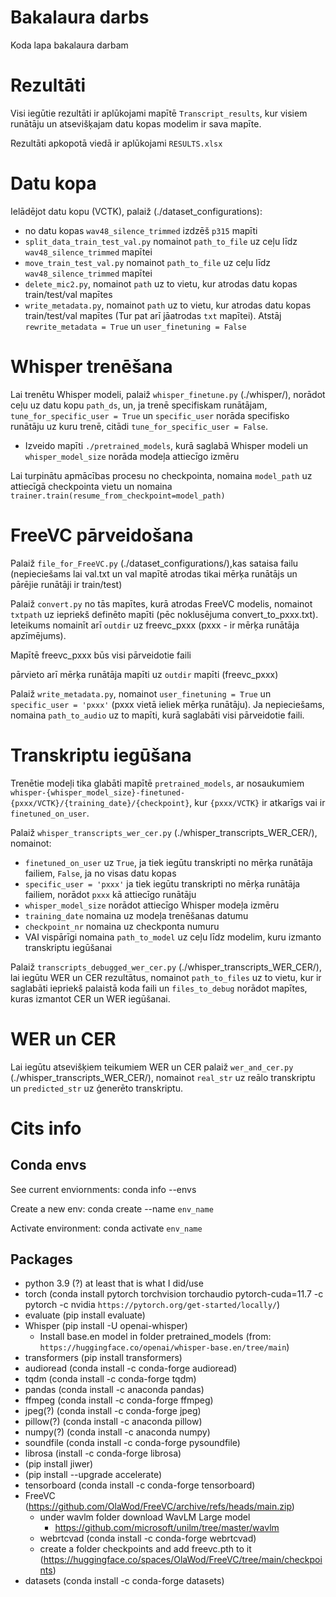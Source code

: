# Bakalaura darbs

Koda lapa bakalaura darbam

# Rezultāti
Visi iegūtie rezultāti ir aplūkojami mapītē `Transcript_results`, kur visiem runātāju un atsevišķajam datu kopas modelim ir sava mapīte.

Rezultāti apkopotā viedā ir aplūkojami `RESULTS.xlsx`

# Datu kopa

Ielādējot datu kopu (VCTK), palaiž (./dataset_configurations):
- no datu kopas `wav48_silence_trimmed` izdzēš `p315` mapīti
- `split_data_train_test_val.py` nomainot `path_to_file` uz ceļu līdz `wav48_silence_trimmed` mapītei
- `move_train_test_val.py` nomainot  `path_to_file` uz ceļu līdz `wav48_silence_trimmed` mapītei
-  `delete_mic2.py`, nomainot `path` uz to vietu, kur atrodas datu kopas train/test/val mapītes
- `write_metadata.py`, nomainot `path` uz to vietu, kur atrodas datu kopas train/test/val mapītes (Tur pat arī jāatrodas `txt` mapītei). Atstāj `rewrite_metadata = True` un `user_finetuning = False` 

# Whisper trenēšana

Lai trenētu Whisper modeli, palaiž `whisper_finetune.py` (./whisper/), norādot ceļu uz datu kopu `path_ds`, un, ja trenē specifiskam runātājam, `tune_for_specific_user = True` un `specific_user` norāda specifisko runātāju uz kuru trenē, citādi `tune_for_specific_user = False`.  
- Izveido mapīti `./pretrained_models`, kurā saglabā Whisper modeli un  `whisper_model_size` norāda modeļa attiecīgo izmēru

Lai turpinātu apmācības procesu no checkpointa, nomaina `model_path` uz attiecīgā checkpointa vietu un nomaina `trainer.train(resume_from_checkpoint=model_path)`

# FreeVC pārveidošana
Palaiž `file_for_FreeVC.py` (./dataset_configurations/),kas sataisa failu (nepieciešams lai val.txt un val mapītē atrodas tikai mērķa runātājs un pārējie runātāji ir train/test)

Palaiž `convert.py` no tās mapītes, kurā atrodas FreeVC modelis, nomainot `txtpath` uz iepriekš definēto mapīti (pēc noklusējuma convert_to_pxxx.txt). Ieteikums nomainīt arī `outdir` uz freevc_pxxx (pxxx - ir mērķa runātāja apzīmējums).

Mapītē freevc_pxxx būs visi pārveidotie faili 

pārvieto arī mērķa runātāja mapīti uz `outdir` mapīti (freevc_pxxx)

Palaiž `write_metadata.py`, nomainot `user_finetuning = True` un `specific_user = 'pxxx'` (pxxx vietā ieliek mērķa runātāju). Ja nepieciešams, nomaina `path_to_audio` uz to mapīti, kurā saglabāti visi pārveidotie faili. 

# Transkriptu iegūšana

Trenētie modeļi tika glabāti mapītē `pretrained_models`, ar nosaukumiem `whisper-{whisper_model_size}-finetuned-{pxxx/VCTK}/{training_date}/{checkpoint}`, kur `{pxxx/VCTK}` ir atkarīgs vai ir `finetuned_on_user`.

Palaiž `whisper_transcripts_wer_cer.py` (./whisper_transcripts_WER_CER/), nomainot:
  - `finetuned_on_user` uz `True`, ja tiek iegūtu transkripti no mērķa runātāja failiem, `False`, ja no visas datu kopas
  - `specific_user = 'pxxx'` ja tiek iegūtu transkripti no mērķa runātāja failiem, norādot `pxxx` kā attiecīgo runātāju
  - `whisper_model_size` norādot attiecīgo Whisper modeļa izmēru
  - `training_date` nomaina uz modeļa trenēšanas datumu
  - `checkpoint_nr` nomaina uz checkponta numuru 
  - VAI vispārīgi nomaina `path_to_model` uz ceļu līdz modelim, kuru izmanto transkriptu iegūšanai


Palaiž `transcripts_debugged_wer_cer.py` (./whisper_transcripts_WER_CER/), lai iegūtu WER un CER rezultātus, nomainot `path_to_files` uz to vietu, kur ir saglabāti iepriekš palaistā koda faili un `files_to_debug` norādot mapītes, kuras izmantot CER un WER iegūšanai.

# WER un CER

Lai iegūtu atsevišķiem teikumiem WER un CER palaiž `wer_and_cer.py` (./whisper_transcripts_WER_CER/), nomainot `real_str` uz reālo transkriptu un `predicted_str` uz ģenerēto transkriptu.  


# Cits info

## Conda envs

See current enviornments: conda info --envs

Create a new env: conda create --name `env_name`

Activate environment: conda activate `env_name`

## Packages

- python 3.9 (?) at least that is what I did/use
- torch (conda install pytorch torchvision torchaudio pytorch-cuda=11.7 -c pytorch -c nvidia `https://pytorch.org/get-started/locally/`)
- evaluate (pip install evaluate)
- Whisper (pip install -U openai-whisper)
  - Install base.en model in folder pretrained_models (from: `https://huggingface.co/openai/whisper-base.en/tree/main`)
- transformers (pip install transformers)
- audioread (conda install -c conda-forge audioread)
- tqdm (conda install -c conda-forge tqdm)
- pandas (conda install -c anaconda pandas)
- ffmpeg (conda install -c conda-forge ffmpeg) 
- jpeg(?) (conda install -c conda-forge jpeg)
- pillow(?) (conda install -c anaconda pillow)
- numpy(?) (conda install -c anaconda numpy)
- soundfile (conda install -c conda-forge pysoundfile)
- librosa (install -c conda-forge librosa)
-  (pip install jiwer)
-  (pip install --upgrade accelerate)
- tensorboard (conda install -c conda-forge tensorboard)
- FreeVC (https://github.com/OlaWod/FreeVC/archive/refs/heads/main.zip)
  - under wavlm folder download WavLM Large model
    - https://github.com/microsoft/unilm/tree/master/wavlm
  - webrtcvad (conda install -c conda-forge webrtcvad)
  - create a folder checkpoints and add freevc.pth to it (https://huggingface.co/spaces/OlaWod/FreeVC/tree/main/checkpoints)
- datasets (conda install -c conda-forge datasets)

[//]: # (- DEMUCS DENOISER)

[//]: # (  - pip install sphfile)

[//]: # (  - pip install pystoi)

[//]: # (  - pip install pesq)





